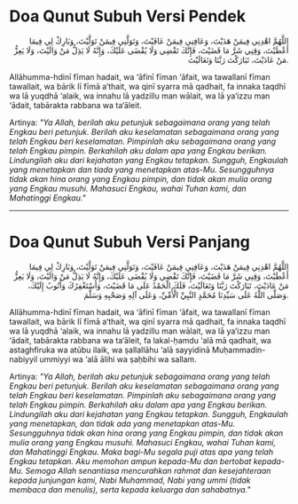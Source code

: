 # Doa Qunut Subuh Versi Pendek

<p align="right">
  اللَّهُمَّ اهْدِنِي فِيمَنْ هَدَيْتَ، وَعَافِنِي فِيمَنْ عَافَيْتَ، وَتَوَلَّنِي فِيمَنْ تَوَلَّيْتَ، وَبَارِكْ لِي فِيمَا أَعْطَيْتَ، وَقِنِي شَرَّ مَا قَضَيْتَ، فَإِنَّكَ تَقْضِي وَلَا يُقْضَى عَلَيْكَ، وَإِنَّهُ لَا يَذِلُّ مَنْ وَالَيْتَ، وَلَا يَعِزُّ مَنْ عَادَيْتَ، تَبَارَكْتَ رَبَّنَا وَتَعَالَيْتَ.
</p>

Allāhumma-hdinī fīman hadait, wa ‘āfinī fīman ‘āfait, wa tawallanī fīman tawallait, wa bārik lī fīmā a‘thait, wa qinī syarra mā qadhait, fa innaka taqdhī wa lā yuqdhā ‘alaik, wa innahu lā yadzillu man wālait, wa lā ya‘izzu man ‘ādait, tabārakta rabbana wa ta‘āleit.

Artinya: 
*"Ya Allah, berilah aku petunjuk sebagaimana orang yang telah Engkau beri petunjuk. Berilah aku keselamatan sebagaimana orang yang telah Engkau beri keselamatan. Pimpinlah aku sebagaimana orang yang telah Engkau pimpin. Berkahilah aku dalam apa yang Engkau berikan. Lindungilah aku dari kejahatan yang Engkau tetapkan. Sungguh, Engkaulah yang menetapkan dan tiada yang menetapkan atas-Mu. Sesungguhnya tidak akan hina orang yang Engkau pimpin, dan tidak akan mulia orang yang Engkau musuhi. Mahasuci Engkau, wahai Tuhan kami, dan Mahatinggi Engkau."*

---

# Doa Qunut Subuh Versi Panjang

<p align="right">
  اللَّهُمَّ اهْدِنِي فِيمَنْ هَدَيْتَ، وَعَافِنِي فِيمَنْ عَافَيْتَ، وَتَوَلَّنِي فِيمَنْ تَوَلَّيْتَ، وَبَارِكْ لِي فِيمَا أَعْطَيْتَ، وَقِنِي شَرَّ مَا قَضَيْتَ، فَإِنَّكَ تَقْضِي وَلَا يُقْضَى عَلَيْكَ، وَإِنَّهُ لَا يَذِلُّ مَنْ وَالَيْتَ، وَلَا يَعِزُّ مَنْ عَادَيْتَ، تَبَارَكْتَ رَبَّنَا وَتَعَالَيْتَ، فَلَكَ الْحَمْدُ عَلَى مَا قَضَيْتَ، وَأَسْتَغْفِرُكَ وَأَتُوبُ إِلَيْكَ، وَصَلَّى اللَّهُ عَلَى سَيِّدِنَا مُحَمَّدٍ النَّبِيِّ الْأُمِّيِّ، وَعَلَى آلِهِ وَصَحْبِهِ وَسَلَّمَ.
</p>

Allāhumma-hdinī fīman hadait, wa ‘āfinī fīman ‘āfait, wa tawallanī fīman tawallait, wa bārik lī fīmā a‘thait, wa qinī syarra mā qadhait, fa innaka taqdhī wa lā yuqdhā ‘alaik, wa innahu lā yadzillu man wālait, wa lā ya‘izzu man ‘ādait, tabārakta rabbana wa ta‘āleit, fa lakal-ḥamdu ‘alā mā qadhait, wa astaghfiruka wa atūbu ilaik, wa ṣallallāhu ‘alā sayyidinā Muḥammadin-nabiyyil ummiyyi wa ‘alā ālihi wa ṣaḥbihi wa sallam.

Artinya: 
*"Ya Allah, berilah aku petunjuk sebagaimana orang yang telah Engkau beri petunjuk. Berilah aku keselamatan sebagaimana orang yang telah Engkau beri keselamatan. Pimpinlah aku sebagaimana orang yang telah Engkau pimpin. Berkahilah aku dalam apa yang Engkau berikan. Lindungilah aku dari kejahatan yang Engkau tetapkan. Sungguh, Engkaulah yang menetapkan, dan tidak ada yang menetapkan atas-Mu. Sesungguhnya tidak akan hina orang yang Engkau pimpin, dan tidak akan mulia orang yang Engkau musuhi. Mahasuci Engkau, wahai Tuhan kami, dan Mahatinggi Engkau. Maka bagi-Mu segala puji atas apa yang telah Engkau tetapkan. Aku memohon ampun kepada-Mu dan bertobat kepada-Mu. Semoga Allah senantiasa mencurahkan rahmat dan kesejahteraan kepada junjungan kami, Nabi Muhammad, Nabi yang ummi (tidak membaca dan menulis), serta kepada keluarga dan sahabatnya."*
